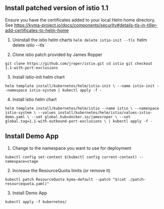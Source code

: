 
## Install patched version of istio 1.1

Ensure you have the certificates added to your local Helm home directory. See https://kyma-project.io/docs/components/security#details-tls-in-tiller-add-certificates-to-helm-home

1. Uninstall the istio helm charts
`helm delete istio-init --tls
`helm delete istio --tls`

2. Clone istio patch provided by James Ropper

`git clone https://github.com/jroper/istio.git
cd istio
git checkout 1.1-with-port-exclusions` 

3. Install istio-init helm chart

`helm template install/kubernetes/helm/istio-init \
  --name istio-init --namespace istio-system | kubectl apply -f -`

4. Install istio helm chart

`helm template install/kubernetes/helm/istio --name istio \
  --namespace istio-system \
  --values install/kubernetes/helm/istio/values-istio-demo.yaml \
  --set global.hub=docker.io/jamesroper \
  --set global.tag=1.1-with-outbound-port-exclusions \
  | kubectl apply -f -`

## Install Demo App

1. Change to the namespace you want to use for deployment 

`kubectl config set-context $(kubectl config current-context) --namespace=stage`

2. Increase the ResourceQuota limits (or remove it)

`kubectl patch ResourceQuota kyma-default --patch "$(cat ./patch-resourcequota.yaml)"`

3. Install Demo App

`kubectl apply -f kubernetes/`
